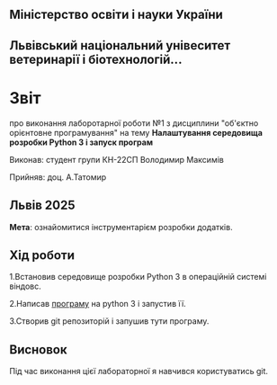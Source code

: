 ## Міністерство освіти і науки України

## Львівський національний унівеситет ветеринарії і біотехнологій...

# Звіт
про виконання лаборотарної роботи №1 з дисциплини "об'єктно орієнтовне програмування" на тему **Налаштування середовища розробки Python 3 і
запуск програм**

Виконав: студент групи КН-22СП Володимир Максимів

Прийняв: доц. А.Татомир

## Львів 2025

**Мета**: ознайомитися інструментарієм розробки додатків.

## Хід роботи

1.Встановив середовище розробки Python 3 в операційній системі віндовс.

2.Написав [програму](lab1.py) на python 3 і запустив її.

3.Створив git репозиторій і запушив тути програму.

## Висновок

Під час виконання цієї лабораторної я навчився користуватись git.

